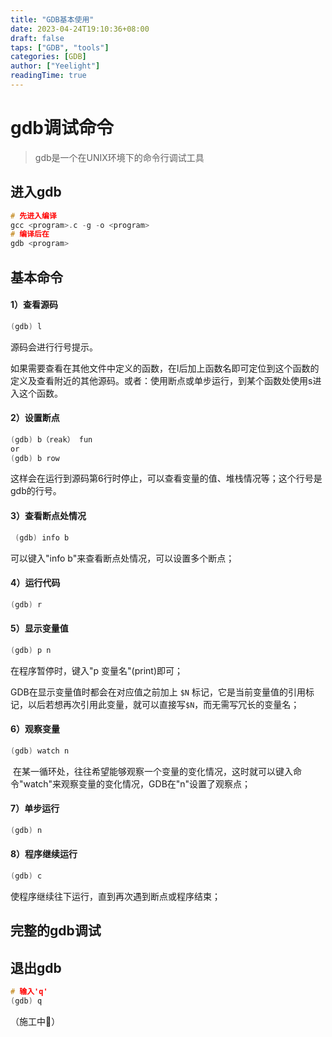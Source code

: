 ```yaml
---
title: "GDB基本使用"
date: 2023-04-24T19:10:36+08:00
draft: false
taps: ["GDB", "tools"]
categories: [GDB]
author: ["Yeelight"]
readingTime: true
---
```


# gdb调试命令

> gdb是一个在UNIX环境下的命令行调试工具

## 进入gdb

```c
# 先进入编译
gcc <program>.c -g -o <program>
# 编译后在
gdb <program>
```

## 基本命令

#### 1）查看源码　　

```c
(gdb) l
```

源码会进行行号提示。

如果需要查看在其他文件中定义的函数，在l后加上函数名即可定位到这个函数的定义及查看附近的其他源码。或者：使用断点或单步运行，到某个函数处使用s进入这个函数。

#### 2）设置断点　　

```c
(gdb) b（reak） fun
or
(gdb) b row
```

这样会在运行到源码第6行时停止，可以查看变量的值、堆栈情况等；这个行号是gdb的行号。

#### 3）查看断点处情况

```c
 (gdb) info b
```

可以键入"info b"来查看断点处情况，可以设置多个断点；

#### 4）运行代码

```c
(gdb) r
```

#### 5）显示变量值

```c
(gdb) p n
```

在程序暂停时，键入"p 变量名"(print)即可；

GDB在显示变量值时都会在对应值之前加上
`$N` 标记，它是当前变量值的引用标记，以后若想再次引用此变量，就可以直接写`$N`，而无需写冗长的变量名；

#### 6）观察变量

```c
(gdb) watch n
```

 在某一循环处，往往希望能够观察一个变量的变化情况，这时就可以键入命令"watch"来观察变量的变化情况，GDB在"n"设置了观察点；

#### 7）单步运行

```c
(gdb) n
```

#### 8）程序继续运行

```c
(gdb) c
```

使程序继续往下运行，直到再次遇到断点或程序结束；

## 完整的gdb调试

## 退出gdb

```c
# 输入'q'
(gdb) q
```

（施工中🚧）
